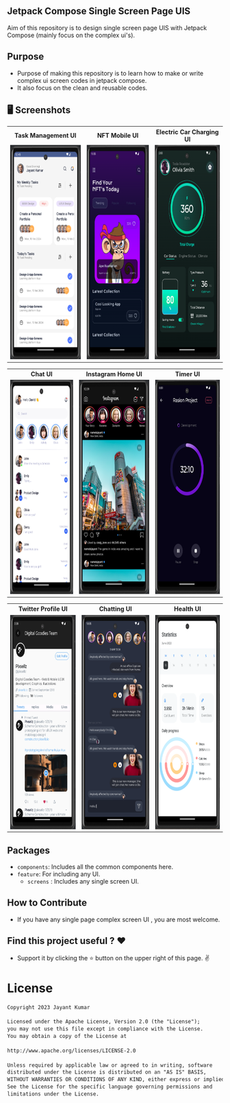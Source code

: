 ## Jetpack Compose Single Screen Page UIS

<p> Aim of this repository is to design single screen page UIS with Jetpack Compose (mainly focus on the complex ui's).</p>

## Purpose

- Purpose of making this repository is to learn how to make or write complex ui screen codes in jetpack compose.
- It also focus on the clean and reusable codes.

## 🖥️ Screenshots

<table style="width:100%">
  <tr>
    <th>Task Management UI</th>
    <th>NFT Mobile UI</th>
    <th>Electric Car Charging UI</th>
  </tr>
  <tr>
    <td><img src="screenshots/taskManagement.png" height="500" alt="task_management"/></td>
    <td><img src="screenshots/NFT.png" height="500" alt="nft_mobile"/></td>
    <td><img src="screenshots/electric_car.png" height="500" alt="electric+_car"/></td>
  </tr>
</table>
<table style="width:100%">
  <tr>
    <th>Chat UI</th>
   <th>Instagram Home UI</th>
   <th>Timer UI</th>
  </tr>
  <tr>
    <td><img src="screenshots/chat.png" height="500" alt="chat_ui"/></td>
    <td><img src="screenshots/instagram.png" height="500" alt="insta_ui"/></td>
   <td><img src="screenshots/Timer.png" height="500" alt="timer_ui"/></td>
  </tr>
</table>

<table style="width:100%">
  <tr>
    <th>Twitter Profile UI</th>
    <th>Chatting UI</th>
    <th>Health UI</th>
  </tr>
  <tr>
    <td><img src="screenshots/twitter_profile.png" height="500" alt="twitter_profile_ui"/></td>
    <td><img src="screenshots/chatting.png" height="500" alt="chatting_ui"/></td>
    <td><img src="screenshots/health_ui.png" height="500" alt="health_ui"/></td>
  </tr>
</table>

## Packages

- `components`: Includes all the common components here.
- `feature`: For including any UI.
    - `screens` : Includes any single screen UI.

## How to Contribute

- If you have any single page complex screen UI , you are most welcome.

## Find this project useful ? ❤️

- Support it by clicking the ⭐️ button on the upper right of this page. ✌️

# License

```markdown
Copyright 2023 Jayant Kumar

Licensed under the Apache License, Version 2.0 (the "License");
you may not use this file except in compliance with the License.
You may obtain a copy of the License at

http://www.apache.org/licenses/LICENSE-2.0

Unless required by applicable law or agreed to in writing, software
distributed under the License is distributed on an "AS IS" BASIS,
WITHOUT WARRANTIES OR CONDITIONS OF ANY KIND, either express or implied.
See the License for the specific language governing permissions and
limitations under the License.
```
